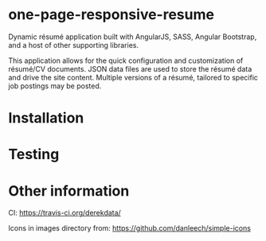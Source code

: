 one-page-responsive-resume
==========================

Dynamic résumé application built with AngularJS, SASS, Angular Bootstrap, and a host of other supporting libraries.

This application allows for the quick configuration and customization of résumé/CV documents.  JSON data files are used to store the résumé data and drive the site content.  Multiple versions of a résumé, tailored to specific job postings may be posted.


Installation
============


Testing
=======



Other information
=================

CI: https://travis-ci.org/derekdata/

Icons in images directory from: https://github.com/danleech/simple-icons




